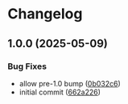# Changelog

## 1.0.0 (2025-05-09)


### Bug Fixes

* allow pre-1.0 bump ([0b032c6](https://github.com/sanity-io/sanity-sveltekit/commit/0b032c678d533c5e87d7a634c7286c0c4ac13795))
* initial commit ([662a226](https://github.com/sanity-io/sanity-sveltekit/commit/662a2269712328e09546bf1beff99c5e70b71afc))
